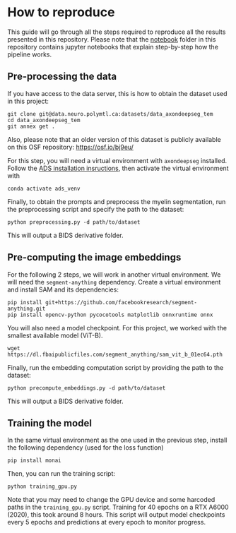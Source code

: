 # How to reproduce
This guide will go through all the steps required to reproduce all the results presented in this repository. 
Please note that the [notebook](https://github.com/brainhack-school2023/collin_project/tree/8127ee663a190492ff8954503a65e36b4e198e9f/notebook) folder in this repository contains jupyter notebooks that explain step-by-step how the pipeline works.

## Pre-processing the data
If you have access to the data server, this is how to obtain the dataset used in this project:
```
git clone git@data.neuro.polymtl.ca:datasets/data_axondeepseg_tem
cd data_axondeepseg_tem
git annex get .
```
Also, please note that an older version of this dataset is publicly available on this OSF repository: https://osf.io/bj9eu/

For this step, you will need a virtual environment with `axondeepseg` installed. Follow the [ADS installation insructions](https://axondeepseg.readthedocs.io/en/latest/documentation.html#installation), then activate the virtual environment with
```
conda activate ads_venv
```
Finally, to obtain the prompts and preprocess the myelin segmentation, run the preprocessing script and specify the path to the dataset:
```
python preprocessing.py -d path/to/dataset
```
This will output a BIDS derivative folder.

## Pre-computing the image embeddings
For the following 2 steps, we will work in another virtual environment. We will need the `segment-anything` dependency. Create a virtual environment and install SAM and its dependencies:
```
pip install git+https://github.com/facebookresearch/segment-anything.git
pip install opencv-python pycocotools matplotlib onnxruntime onnx
```

You will also need a model checkpoint. For this project, we worked with the smallest available model (ViT-B).
```
wget https://dl.fbaipublicfiles.com/segment_anything/sam_vit_b_01ec64.pth
```
Finally, run the embedding computation script by providing the path to the dataset:
```
python precompute_embeddings.py -d path/to/dataset
```
This will output a BIDS derivative folder.

## Training the model
In the same virtual environment as the one used in the previous step, install the following dependency (used for the loss function)
```
pip install monai
```
Then, you can run the training script:
```
python training_gpu.py
```
Note that you may need to change the GPU device and some harcoded paths in the `training_gpu.py` script. Training for 40 epochs on a RTX A6000 (2020), this took around 8 hours. This script will output model checkpoints every 5 epochs and predictions at every epoch to monitor progress.
